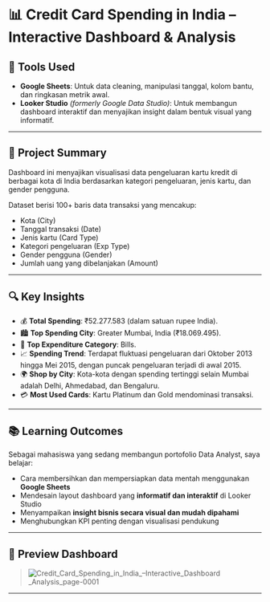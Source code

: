 
# 📊 Credit Card Spending in India – Interactive Dashboard & Analysis

## 🧰 Tools Used
- **Google Sheets**: Untuk data cleaning, manipulasi tanggal, kolom bantu, dan ringkasan metrik awal.
- **Looker Studio** *(formerly Google Data Studio)*: Untuk membangun dashboard interaktif dan menyajikan insight dalam bentuk visual yang informatif.

---

## 📄 Project Summary
Dashboard ini menyajikan visualisasi data pengeluaran kartu kredit di berbagai kota di India berdasarkan kategori pengeluaran, jenis kartu, dan gender pengguna.

Dataset berisi 100+ baris data transaksi yang mencakup:
- Kota (City)
- Tanggal transaksi (Date)
- Jenis kartu (Card Type)
- Kategori pengeluaran (Exp Type)
- Gender pengguna (Gender)
- Jumlah uang yang dibelanjakan (Amount)

---

## 🔍 Key Insights
- 💰 **Total Spending**: ₹52.277.583 (dalam satuan rupee India).
- 🏙️ **Top Spending City**: Greater Mumbai, India (₹18.069.495).
- 🧾 **Top Expenditure Category**: Bills.
- 📈 **Spending Trend**: Terdapat fluktuasi pengeluaran dari Oktober 2013 hingga Mei 2015, dengan puncak pengeluaran terjadi di awal 2015.
- 🌍 **Shop by City**: Kota-kota dengan spending tertinggi selain Mumbai adalah Delhi, Ahmedabad, dan Bengaluru.
- 💳 **Most Used Cards**: Kartu Platinum dan Gold mendominasi transaksi.

---

## 📚 Learning Outcomes
Sebagai mahasiswa yang sedang membangun portofolio Data Analyst, saya belajar:
- Cara membersihkan dan mempersiapkan data mentah menggunakan **Google Sheets**
- Mendesain layout dashboard yang **informatif dan interaktif** di Looker Studio
- Menyampaikan **insight bisnis secara visual dan mudah dipahami**
- Menghubungkan KPI penting dengan visualisasi pendukung

---

## 📌 Preview Dashboard
> ![Credit_Card_Spending_in_India_–_Interactive_Dashboard_ _Analysis_page-0001](https://github.com/user-attachments/assets/30074515-1cd7-42f8-962d-c8af70fd2eda)

---
